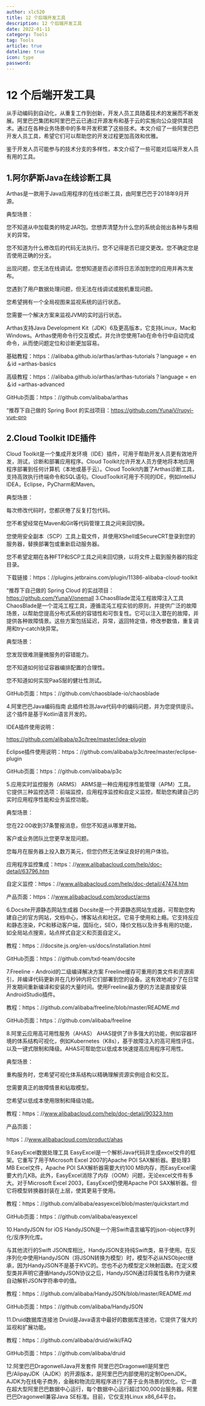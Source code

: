 ```yaml
---
author: xlc520
title: 12 个后端开发工具
description: 12 个后端开发工具
date: 2022-01-11
category: Tools
tag: Tools
article: true
dateline: true
icon: type
password: 
---
```

# 12 个后端开发工具



从手动编码到自动化，从重复工作到创新，开发人员工具随着技术的发展而不断发展。阿里巴巴集团和阿里巴巴云已通过开源发布和基于云的实施向公众提供其技术。通过在各种业务场景中的多年开发积累了这些技术。本文介绍了一些阿里巴巴开发人员工具，希望它们可以帮助您的开发过程更加高效和优雅。

鉴于开发人员可能参与的技术分支的多样性，本文介绍了一些可能对后端开发人员有用的工具。

## 1.阿尔萨斯Java在线诊断工具
Arthas是一款用于Java应用程序的在线诊断工具，由阿里巴巴于2018年9月开源。

典型场景：

您不知道从中加载类的特定JAR包。您想弄清楚为什么您的系统会抛出各种与类相关的异常。

您不知道为什么修改后的代码无法执行。您不记得是否已提交更改。您不确定您是否使用正确的分支。

出现问题，您无法在线调试。您想知道是否必须将日志添加到您的应用并再次发布。

您遇到了用户数据处理问题，但无法在线调试或脱机重现问题。

您希望拥有一个全局视图来监视系统的运行状态。

您需要一个解决方案来监视JVM的实时运行状态。

Arthas支持Java Development Kit（JDK）6及更高版本，它支持Linux，Mac和Windows。Arthas使用命令行交互模式，并允许您使用Tab在命令行中自动完成命令，从而使问题定位和诊断更加容易。

基础教程：https：//alibaba.github.io/arthas/arthas-tutorials？language = en＆id =arthas-basics

高级教程：https：//alibaba.github.io/arthas/arthas-tutorials？language = en＆id =arthas-advanced

GitHub页面：https：//github.com/alibaba/arthas

“推荐下自己做的 Spring Boot 的实战项目：https://github.com/YunaiV/ruoyi-vue-pro

## 2.Cloud Toolkit IDE插件
Cloud Toolkit是一个集成开发环境（IDE）插件，可用于帮助开发人员更有效地开发，测试，诊断和部署应用程序。Cloud Toolkit允许开发人员方便地将本地应用程序部署到任何计算机（本地或基于云）。Cloud Toolkit内置了Arthas诊断工具，支持高效执行终端命令和SQL语句。CloudToolkit可用于不同的IDE，例如IntelliJ IDEA，Eclipse，PyCharm和Maven。

典型场景：

每次修改代码时，您都厌倦了反复打包代码。

您不希望经常在Maven和Git等代码管理工具之间来回切换。

您使用安全副本（SCP）工具上载文件，并使用XShell或SecureCRT登录到您的服务器，替换部署包或重新启动服务器。

您不希望定期在各种FTP和SCP工具之间来回切换，以将文件上载到服务器的指定目录。

下载链接：https：//plugins.jetbrains.com/plugin/11386-alibaba-cloud-toolkit

“推荐下自己做的 Spring Cloud 的实战项目：https://github.com/YunaiV/onemall
3.ChaosBlade混沌工程故障注入工具
ChaosBlade是一个混沌工程工具，遵循混沌工程实验的原则，并提供广泛的故障场景，以帮助您提高分布式系统的容错性和可恢复性。它可以注入潜在的故障，并提供各种故障情景。这些方案包括延迟，异常，返回特定值，修改参数值，重复调用和try-catch块异常。

典型场景：

您发现很难测量微服务的容错能力。

您不知道如何验证容器编排配置的合理性。

您不知道如何实现PaaS层的健壮性测试。

GitHub页面：https：//github.com/chaosblade-io/chaosblade

4.阿里巴巴Java编码指南
此插件检测Java代码中的编码问题，并为您提供提示。这个插件是基于Kotlin语言开发的。

IDEA插件使用说明：

https://github.com/alibaba/p3c/tree/master/idea-plugin

Eclipse插件使用说明：https：//github.com/alibaba/p3c/tree/master/eclipse-plugin

GitHub页面：https：//github.com/alibaba/p3c

5.应用实时监控服务（ARMS）
ARMS是一种应用程序性能管理（APM）工具。它提供三种监控选项：前端监控，应用程序监控和自定义监控，帮助您构建自己的实时应用程序性能和业务监控功能。

典型场景：

您在22:00收到37条警报消息，但您不知道从哪里开始。

客户或业务团队比您更早发现问题。

您每月在服务器上投入数万美元，但您仍然无法保证良好的用户体验。

应用程序监控集成：https：//www.alibabacloud.com/help/doc-detail/63796.htm

自定义监控：https：//www.alibabacloud.com/help/doc-detail/47474.htm

产品页面：https：//www.alibabacloud.com/product/arms

6.Docsite开源静态网站生成器
Docsite是一个开源静态网站生成器，可帮助您构建自己的官方网站，文档中心，博客站点和社区。它易于使用和上瘾。它支持反应和静态渲染，PC和移动客户端，国际化，SEO，降价文档以及许多有用的功能，如全局站点搜索，站点样式自定义和页面自定义。

教程：https：//docsite.js.org/en-us/docs/installation.html

GitHub页面：https：//github.com/txd-team/docsite

7.Freeline - Android的二级编译解决方案
Freeline缓存可重用的类文件和资源索引，并编译代码更新并在几秒钟内将它们部署到您的设备。这有效地减少了在日常开发期间重新编译和安装的大量时间。使用Freeline最方便的方法是直接安装AndroidStudio插件。

教程：https：//github.com/alibaba/freeline/blob/master/README.md

GitHub页面：https：//github.com/alibaba/freeline

8.阿里云应用高可用性服务（AHAS）
AHAS提供了许多强大的功能，例如容器环境的体系结构可视化，例如Kubernetes（K8s），基于故障注入的高可用性评估，以及一键式限制和降级。AHAS可帮助您以低成本快速提高应用程序可用性。

典型场景：

重构服务时，您希望可视化体系结构以精确理解资源实例组合和交互。

您需要真正的故障情景和钻取模型。

您希望以低成本使用限制和降级功能。

教程：https：//www.alibabacloud.com/help/doc-detail/90323.htm

产品页面：

https：//www.alibabacloud.com/product/ahas

9.EasyExcel数据处理工具
EasyExcel是一个解析Java代码并生成excel文件的框架。它重写了用于Microsoft Excel 2007的Apache POI SAX解析器。要处理3 MB Excel文件，Apache POI SAX解析器需要大约100 MB内存，而EasyExcel需要大约几KB。此外，EasyExcel消除了内存（OOM）问题，无论excel文件有多大。对于Microsoft Excel 2003，EasyExcel仍使用Apache POI SAX解析器。但它将模型转换器封装在上层，使其更易于使用。

教程：https：//github.com/alibaba/easyexcel/blob/master/quickstart.md

GitHub页面：https：//github.com/alibaba/easyexcel

10.HandyJSON for iOS
HandyJSON是一个用Swift语言编写的json-object序列化/反序列化库。

与其他流行的Swift JSON库相比，HandyJSON支持纯Swift类，易于使用。在反序列化中使用HandyJSON（将JSON转换为模型）时，模型不必从NSObject继承，因为HandyJSON不是基于KVC的。您也不必为模型定义映射函数。在定义模型类并声明它遵循HandyJSON协议之后，HandyJSON通过将属性名称作为键来自动解析JSON字符串中的值。

教程：https：//github.com/alibaba/HandyJSON/blob/master/README.md

GitHub页面：https：//github.com/alibaba/HandyJSON

11.Druid数据库连接池
Druid是Java语言中最好的数据库连接池，它提供了强大的监视和扩展功能。

教程：https：//github.com/alibaba/druid/wiki/FAQ

GitHub页面：https：//github.com/alibaba/druid

12.阿里巴巴DragonwellJava开发套件
阿里巴巴Dragonwell是阿里巴巴/AlipayJDK（AJDK）的开源版本，是阿里巴巴内部使用的定制OpenJDK。AJDK为在线电子商务，金融和物流应用程序进行了基于业务场景的优化。它一直在超大型阿里巴巴数据中心运行，每个数据中心运行超过100,000台服务器。阿里巴巴Dragonwell兼容Java SE标准。目前，它仅支持Linux x86_64平台。


